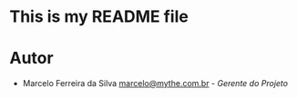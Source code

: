 # This is my README file

# Autor

*  Marcelo Ferreira da Silva <marcelo@mythe.com.br> - _Gerente do Projeto_

